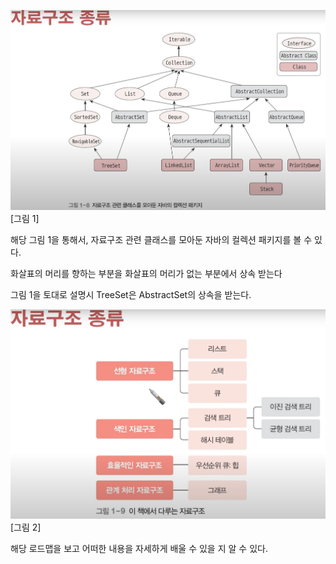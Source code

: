 ![alt text](image.png)
[그림 1]

해당 그림 1을 통해서, 자료구조 관련 클래스를 모아둔 자바의 컬렉션 패키지를 볼 수 있다. 

화살표의 머리를 향하는 부분을 화살표의 머리가 없는 부분에서 상속 받는다 

그림 1을 토대로 설명시 TreeSet은 AbstractSet의 상속을 받는다. 

![alt text](image-1.png)
[그림 2]

해당 로드맵을 보고 어떠한 내용을 자세하게 배울 수 있을 지 알 수 있다. 
